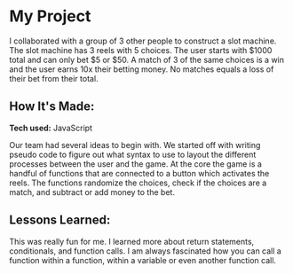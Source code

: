 # My Project
I collaborated with a group of 3 other people to construct a slot machine. The slot machine has 3 reels with 5 choices. The user starts with $1000 total and can only bet $5 or $50. A match of 3 of the same choices is a win and the user earns 10x their betting money. No matches equals a loss of their bet from their total.

## How It's Made:

**Tech used:** JavaScript

Our team had several ideas to begin with. We started off with writing pseudo code to figure out what syntax to use to layout the different processes between the user and the game. At the core the game is a handful of functions that are connected to a button which activates the reels. The functions randomize the choices, check if the choices are a match, and subtract or add money to the bet.

## Lessons Learned:

This was really fun for me. I learned more about return statements, conditionals, and function calls. I am always fascinated how you can call a function within a function, within a variable or even another function call.
